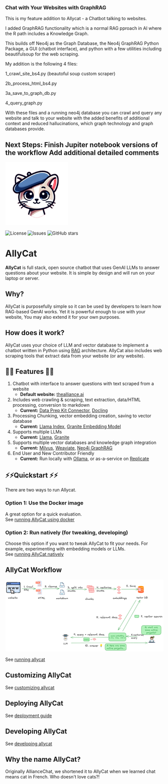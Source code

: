 ### Chat with Your Websites with GraphRAG


This is my feature addition to Allycat - a Chatbot talking to websites.

I added GraphRAG functionality which is a normal RAG pproach in AI where the R path includes a Knowledge Graph.

This builds off Neo4j as the Graph Database, the Neo4j GraphRAG Python Package, a GUI (chatbot interface), and python with a few utilities including beautifulsoup for the web scraping.

My addition is the following 4 files:

1_crawl_site_bs4.py (beautoful soup custom scraper)

2b_process_html_bs4.py

3a_save_to_graph_db.py

4_query_graph.py


With these files and a running neo4j database you can crawl and query any website and talk to your website with the added 
benefits of additional context and reduced hallucinations, which graph technology and graph databases provide. 

Next Steps: 
Finish Jupiter notebook versions of the workflow
Add additional detailed comments
-----------------------------------------------




<img src="assets/allycat.png" alt="Alley Cat" width="200"/>

![License](https://img.shields.io/github/license/The-AI-Alliance/allycat)
![Issues](https://img.shields.io/github/issues/The-AI-Alliance/allycat)
![GitHub stars](https://img.shields.io/github/stars/The-AI-Alliance/allycat?style=social)

# AllyCat

**AllyCat** is full stack, open source chatbot that uses GenAI LLMs to answer questions about your website. It is simple by design and will run on your laptop or server. 

## Why? ##

AllyCat is purposefully simple so it can be used by developers to learn how RAG-based GenAI works. Yet it is powerful enough to use with your website, You may also extend it for your own purposes. 

## How does it work? 
AllyCat uses your choice of LLM and vector database to implement a chatbot written in Python using [RAG](https://en.wikipedia.org/wiki/Retrieval-augmented_generation) architecture.
AllyCat also includes web scraping tools that extract data from your website (or any website). 

## 🌟🌟 Features 🌟🌟 

1. Chatbot with interface to answer questions with text scraped from a website
   - **Default website:** [thealliance.ai](https://thealliance.ai)
2. Includes web crawling & scraping, text extraction, data/HTML processing, conversion to markdown
   - **Current:** [Data Prep Kit Connector](https://github.com/data-prep-kit/data-prep-kit/blob/dev/data-connector-lib/doc/overview.md), [Docling](https://github.com/docling-project/docling)
3. Processing Chunking, vector embedding creation, saving to vector database
   - **Current:** [Llama Index](https://docs.llamaindex.ai/en/stable/), [Granite Embedding Model](https://huggingface.co/ibm-granite/granite-embedding-30m-english)
4. Supports multiple LLMs
   - **Current:** [Llama](https://www.llama.com), [Granite](https://huggingface.co/collections/ibm-granite/granite-33-language-models-67f65d0cca24bcbd1d3a08e3)
5. Supports multiple vector databases and knowledge graph integration
   - **Current:** [Milvus](https://milvus.io/), [Weaviate](https://weaviate.io), [Neo4j GraphRAG](https://neo4j.com/blog/news/graphrag-python-package/)
6. End User and New Contributor Friendly
   - **Current:** Run locally with [Ollama](https://ollama.com/), or as-a-service on [Replicate](https://replicate.com)

## ⚡️⚡️Quickstart ⚡️⚡️

There are two ways to run Allycat.

### Option 1: Use the Docker image

A great option for a quick evaluation.  
See [running AllyCat using docker](docs/running-in-docker.md)

### Option 2: Run natively (for tweaking, developing)

Choose this option if you want to tweak AllyCat to fit your needs. For example, experimenting with embedding models or LLMs.  
See [running AllyCat natively](docs/running-natively.md)

## AllyCat Workflow

![](assets/rag-website-1.png)

See [running allycat](docs/running-allycat.md)

## Customizing AllyCat

See [customizing allycat](docs/customizing-allycat.md)

## Deploying AllyCat

See [deployment guide](docs/deploy.md)

## Developing AllyCat

See [developing allycat](docs/developing-allycat.md)

## Why the name **AllyCat**?

Originally AllianceChat, we shortened it to AllyCat when we learned chat means cat in French. Who doesn't love cats?!


